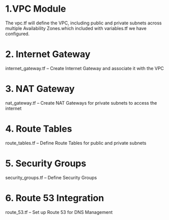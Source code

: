 # 1.VPC Module

The vpc.tf will define the VPC, including public and private subnets across multiple Availability Zones.which included with variables.tf we have configured.

# 2. Internet Gateway

internet_gateway.tf – Create Internet Gateway and associate it with the VPC

# 3. NAT Gateway

nat_gateway.tf – Create NAT Gateways for private subnets to access the internet

# 4. Route Tables
route_tables.tf – Define Route Tables for public and private subnets

# 5. Security Groups

security_groups.tf – Define Security Groups

# 6. Route 53 Integration
route_53.tf – Set up Route 53 for DNS Management
